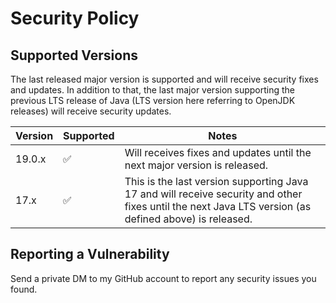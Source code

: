# Security Policy

## Supported Versions

The last released major version is supported and will receive security fixes and updates.
In addition to that, the last major version supporting the previous LTS release of Java (LTS version here referring to OpenJDK releases) will receive security updates.

| Version | Supported          | Notes                                                                                                                                                 |
|---------|--------------------|-------------------------------------------------------------------------------------------------------------------------------------------------------|
| 19.0.x  | :white_check_mark: | Will receives fixes and updates until the next major version is released.                                                                             |
| 17.x    | :white_check_mark: | This is the last version supporting Java 17 and will receive security and other fixes until the next Java LTS version (as defined above) is released. |

## Reporting a Vulnerability

Send a private DM to my GitHub account to report any security issues you found.
